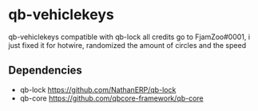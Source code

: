 # qb-vehiclekeys
qb-vehiclekeys compatible with qb-lock
all credits go to FjamZoo#0001, i just fixed it for hotwire, randomized the amount of circles and the speed

## Dependencies

 + qb-lock https://github.com/NathanERP/qb-lock
 + qb-core https://github.com/qbcore-framework/qb-core
